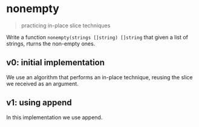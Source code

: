 # nonempty
> practicing in-place slice techniques

Write a function `nonempty(strings []string) []string` that given a list of strings, rturns the non-empty ones.


## v0: initial implementation

We use an algorithm that performs an in-place technique, reusing the slice we received as an argument.

## v1: using append

In this implementation we use append.